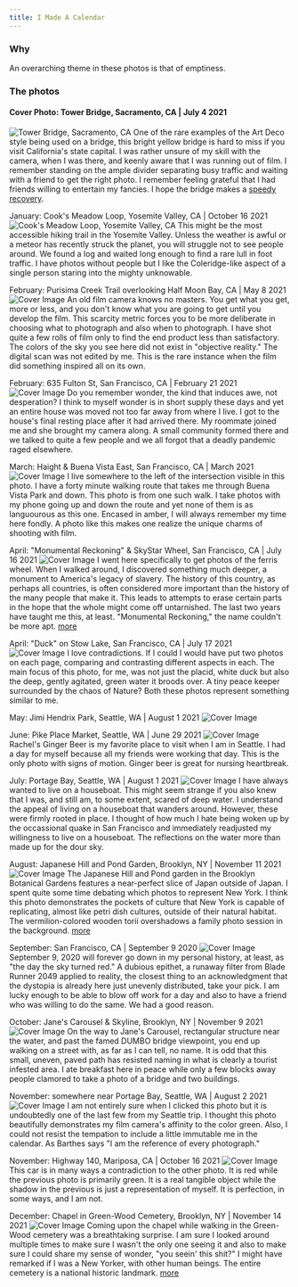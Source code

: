 ```yaml
---
title: I Made A Calendar
---
```


### Why

An overarching theme in these photos is that of emptiness. 

### The photos

#### Cover Photo: Tower Bridge, Sacramento, CA | July 4 2021
![Tower Bridge, Sacramento, CA](/imgs/2022calendar/cover-sacramento-july42021.jpg?raw=true "Tower Bridge, Sacramento, CA")
One of the rare examples of the Art Deco style being used on a bridge, this bright yellow bridge is hard to miss if you visit California's state capital. I was rather unsure of my skill with the camera, when I was there, and keenly aware that I was running out of film. I remember standing on the ample divider separating busy traffic and waiting with a friend to get the right photo. I remember feeling grateful that I had friends willing to entertain my fancies. I hope the bridge makes a [speedy recovery](https://sacramento.cbslocal.com/2021/12/22/tower-bridge-broken/). 

January: Cook's Meadow Loop, Yosemite Valley, CA | October 16 2021
![Cook's Meadow Loop, Yosemite Valley, CA](/imgs/2022calendar/january-yosemite-oct162021.jpg?raw=true "Half Dome as seen from Cook's Meadow Loop")
This might be the most accessible hiking trail in the Yosemite Valley. Unless the weather is awful or a meteor has recently struck the planet, you will struggle not to see people around. We found a log and waited long enough to find a rare lull in foot traffic. I have photos without people but I like the Coleridge-like aspect of a single person staring into the mighty unknowable. 

February: Purisima Creek Trail overlooking Half Moon Bay, CA | May 8 2021
![Cover Image](/imgs/2022calendar/february1-halfmoonbay-may82021.jpg?raw=true "Purisima Creek Trail overlooking Half Moon Bay")
An old film camera knows no masters. You get what you get, more or less, and you don't know what you are going to get until you develop the film. This scarcity metric forces you to be more deliberate in choosing what to photograph and also when to photograph. I have shot quite a few rolls of film only to find the end product less than satisfactory. The colors of the sky you see here did not exist in "objective reality." The digital scan was not edited by me. This is the rare instance when the film did something inspired all on its own. 

February: 635 Fulton St, San Francisco, CA | February 21 2021
![Cover Image](/imgs/2022calendar/february2-sf-feb212021.jpg?raw=true "A Victorian house being moved")
Do you remember wonder, the kind that induces awe, not desperation? I think to myself wonder is in short supply these days and yet an entire house was moved not too far away from where I live. I got to the house's final resting place after it had arrived there. My roommate joined me and she brought my camera along. A small community formed there and we talked to quite a few people and we all forgot that a deadly pandemic raged elsewhere. 

March: Haight & Buena Vista East, San Francisco, CA | March 2021
![Cover Image](/imgs/2022calendar/march-sf-march2021.jpg?raw=true "Golden hour light from Buena Vista Park East")
I live somewhere to the left of the intersection visible in this photo. I have a forty minute walking route that takes me through Buena Vista Park and down. This photo is from one such walk. I take photos with my phone going up and down the route and yet none of them is as languourous as this one. Encased in amber, I will always remember my time here fondly. A photo like this makes one realize the unique charms of shooting with film. 

April: "Monumental Reckoning" & SkyStar Wheel, San Francisco, CA | July 16 2021
![Cover Image](/imgs/2022calendar/april1-sf-jul162021.jpg?raw=true "The Wheel of Misfortune")
I went here specifically to get photos of the ferris wheel. When I walked around, I discovered something much deeper, a monument to America's legacy of slavery. The history of this country, as perhaps all countries, is often considered more important than the history of the many people that make it. This leads to attempts to erase certain parts in the hope that the whole might come off untarnished. The last two years have taught me this, at least. "Monumental Reckoning," the name couldn't be more apt. [more](https://www.monumentalreckoning.org/)

April: "Duck" on Stow Lake, San Francisco, CA | July 17 2021
![Cover Image](/imgs/2022calendar/april2-sf-july172021.jpg?raw=true "Duck")
I love contradictions. If I could I would have put two photos on each page, comparing and contrasting different aspects in each. The main focus of this photo, for me, was not just the placid, white duck but also the deep, gently agitated, green water it broods over. A tiny peace keeper surrounded by the chaos of Nature? Both these photos represent something similar to me. 

May: Jimi Hendrix Park, Seattle, WA | August 1 2021
![Cover Image](/imgs/2022calendar/may-seattle-aug12021.jpg?raw=true "Heart of Jimi Hendrix Park")


June: Pike Place Market, Seattle, WA | June 29 2021
![Cover Image](/imgs/2022calendar/june-seattle-jun292021.jpg?raw=true "Crowdsourcing")
Rachel's Ginger Beer is my favorite place to visit when I am in Seattle. I had a day for myself because all my friends were working that day. This is the only photo with signs of motion. Ginger beer is great for nursing heartbreak. 

July: Portage Bay, Seattle, WA | August 1 2021
![Cover Image](/imgs/2022calendar/july-seattle-aug12021.jpg?raw=true "Houseboats")
I have always wanted to live on a houseboat. This might seem strange if you also knew that I was, and still am, to some extent, scared of deep water. I understand the appeal of living on a houseboat that wanders around. However, these were firmly rooted in place. I thought of how much I hate being woken up by the occassional quake in San Francisco and immediately readjusted my willingness to live on a houseboat. The reflections on the water more than made up for the dour sky. 

August: Japanese Hill and Pond Garden, Brooklyn, NY | November 11 2021
![Cover Image](/imgs/2022calendar/august-nyc-nov112021.jpg.jpg?raw=true "Torii Pond")
The Japanese Hill and Pond garden in the Brooklyn Botanical Gardens features a near-perfect slice of Japan outside of Japan. I spent quite some time debating which photos to represent New York. I think this photo demonstrates the pockets of culture that New York is capable of replicating, almost like petri dish cultures, outside of their natural habitat. The vermilion-colored wooden torii overshadows a family photo session in the background. [more](https://www.bbg.org/collections/gardens/japanese_garden) 

September: San Francisco, CA | September 9 2020
![Cover Image](/imgs/2022calendar/september-sf-sept92020.jpg?raw=true "")
September 9, 2020 will forever go down in my personal history, at least, as "the day the sky turned red." A dubious epithet, a runaway filter from Blade Runner 2049 applied to reality, the closest thing to an acknowledgment that the dystopia is already here just unevenly distributed, take your pick. I am lucky enough to be able to blow off work for a day and also to have a friend who was willing to do the same. We had a good reason. 

October: Jane's Carousel & Skyline, Brooklyn, NY | November 9 2021
![Cover Image](/imgs/2022calendar/october-nyc-nov92021.jpg?raw=true "New York")
On the way to Jane's Carousel, rectangular structure near the water, and past the famed DUMBO bridge viewpoint, you end up walking on a street with, as far as I can tell, no name. It is odd that this small, uneven, paved path has resisted naming in what is clearly a tourist infested area. I ate breakfast here in peace while only a few blocks away people clamored to take a photo of a bridge and two buildings. 

November: somewhere near Portage Bay, Seattle, WA | August 2 2021
![Cover Image](/imgs/2022calendar/november1-seattle-aug22021.jpg?raw=true "Me")
I am not entirely sure when I clicked this photo but it is undoubtedly one of the last few from my Seattle trip. I thought this photo beautifully demonstrates my film camera's affinity to the color green. Also, I could not resist the tempation to include a little immutable me in the calendar. As Barthes says "I am the reference of every photograph."

November: Highway 140, Mariposa, CA | October 16 2021
![Cover Image](/imgs/2022calendar/november2-yosemite-oct162021.jpg?raw=true "Red")
This car is in many ways a contradiction to the other photo. It is red while the previous photo is primarily green. It is a real tangible object while the shadow in the previous is just a representation of myself. It is perfection, in some ways, and I am not.

December: Chapel in Green-Wood Cemetery, Brooklyn, NY | November 14 2021
![Cover Image](/imgs/2022calendar/december-nyc-nov142021.jpg.jpg?raw=true "Chapel")
Coming upon the chapel while walking in the Green-Wood cemetery was a breathtaking surprise. I am sure I looked around multiple times to make sure I wasn't the only one seeing it and also to make sure I could share my sense of wonder, "you seein' this shit?" I might have remarked if I was a New Yorker, with other human beings. The entire cemetery is a national historic landmark. [more](https://www.brownstoner.com/architecture/architecture-green-wood-cemetery-chapel-warren-wetmore-beaux-arts/)